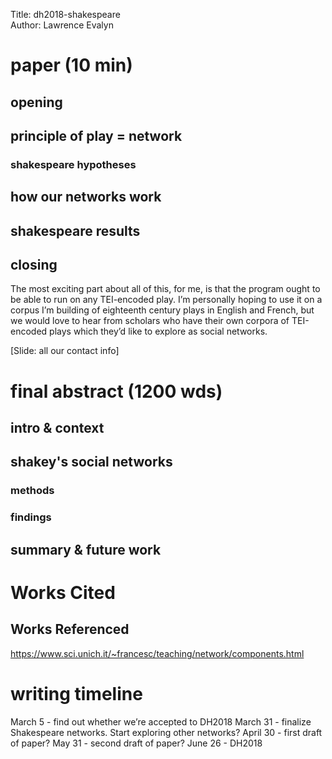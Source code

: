Title: dh2018-shakespeare  
Author: Lawrence Evalyn

# paper (10 min) #

## opening ##

## principle of play = network ##

### shakespeare hypotheses ###

## how our networks work ##

## shakespeare results ##

## closing ##

The most exciting part about all of this, for me, is that the program ought to be able to run on any TEI-encoded play. I’m personally hoping to use it on a corpus I’m building of eighteenth century plays in English and French, but we would love to hear from scholars who have their own corpora of TEI-encoded plays which they’d like to explore as social networks.

[Slide: all our contact info]

# final abstract (1200 wds) #

## intro & context ##

## shakey's social networks ##

### methods ###

### findings ###

## summary & future work ##

# Works Cited #

## Works Referenced ##

https://www.sci.unich.it/~francesc/teaching/network/components.html

# writing timeline #


March 5 - find out whether we’re accepted to DH2018
March 31 - finalize Shakespeare networks. Start exploring other networks?
April 30 - first draft of paper?
May 31 - second draft of paper?
June 26 - DH2018